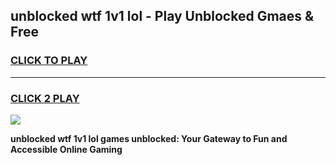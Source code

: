 
## unblocked wtf 1v1 lol - Play Unblocked Gmaes & Free
<h3>
<a href="https://news.freeplayer.one?title=unblocked_wtf_1v1_lol&ref=16F">CLICK TO PLAY</a></h3>
<hr>

<h3>
<a href="https://news.freeplayer.one?title=unblocked_wtf_1v1_lol&ref=16F">CLICK 2 PLAY</a>
  
</h3>

<a href="https://news.freeplayer.one?title=unblocked_wtf_1v1_lol&ref=16F/"><img src="https://clearcache.store/games.png"></a>


**unblocked wtf 1v1 lol games unblocked: Your Gateway to Fun and Accessible Online Gaming**
